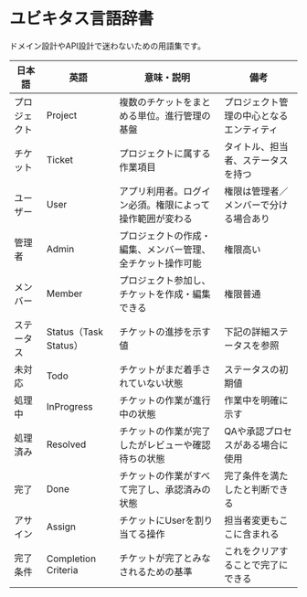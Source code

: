 # ユビキタス言語辞書

ドメイン設計やAPI設計で迷わないための用語集です。

| 日本語 | 英語 | 意味・説明 | 備考 |
|------|--------|------------|------|
| プロジェクト | Project | 複数のチケットをまとめる単位。進行管理の基盤 | プロジェクト管理の中心となるエンティティ |
| チケット | Ticket | プロジェクトに属する作業項目 | タイトル、担当者、ステータスを持つ |
| ユーザー | User | アプリ利用者。ログイン必須。権限によって操作範囲が変わる | 権限は管理者／メンバーで分ける場合あり |
| 管理者 | Admin | プロジェクトの作成・編集、メンバー管理、全チケット操作可能 | 権限高い |
| メンバー | Member | プロジェクト参加し、チケットを作成・編集できる | 権限普通 |
| ステータス | Status（Task Status） | チケットの進捗を示す値 | 下記の詳細ステータスを参照 |
| 未対応 | Todo | チケットがまだ着手されていない状態 | ステータスの初期値 |
| 処理中 | InProgress | チケットの作業が進行中の状態 | 作業中を明確に示す |
| 処理済み | Resolved | チケットの作業が完了したがレビューや確認待ちの状態 | QAや承認プロセスがある場合に使用 |
| 完了 | Done | チケットの作業がすべて完了し、承認済みの状態 | 完了条件を満たしたと判断できる |
| アサイン | Assign | チケットにUserを割り当てる操作 | 担当者変更もここに含まれる |
| 完了条件 | Completion Criteria | チケットが完了とみなされるための基準 | これをクリアすることで完了にできる |
